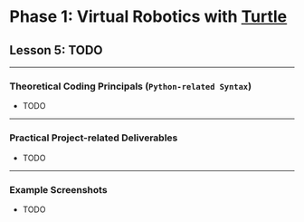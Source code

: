 # Phase 1: Virtual Robotics with [Turtle](https://docs.python.org/3/library/turtle.html)
## Lesson 5: TODO
---
### Theoretical Coding Principals (`Python-related Syntax`)
* TODO
---
### Practical Project-related Deliverables
* TODO
---
### Example Screenshots
* TODO